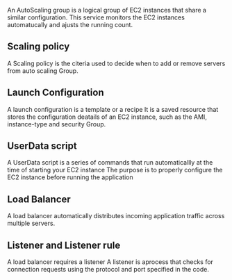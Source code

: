 
An AutoScaling group is a logical group of EC2 instances that share a similar configuration.
This service monitors the EC2 instances automatucally and ajusts the running count.

## Scaling policy

A Scaling policy is the citeria used to decide when to add or remove servers from auto scaling Group.


## Launch Configuration

A launch configuration is a template or a recipe
It is a saved resource that stores the configuration deatails of an EC2 instance, such as the AMI, instance-type  and security Group.

## UserData script

A UserData script is a series of commands that run automaticallly at the time of starting your EC2 instance
The purpose is to properly configure the EC2 instance before running the application

## Load Balancer
A load balancer automatically distributes incoming application traffic across multiple servers.

## Listener and Listener rule

A load balancer requires a listener
 A listener is  aprocess that checks for connection requests  using the protocol and port specified in the code.
